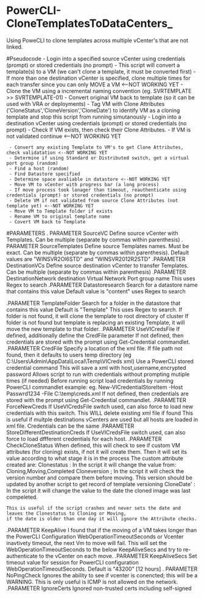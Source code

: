 # PowerCLI-CloneTemplatesToDataCenters_
Using PoweCLI to clone templates across multiple vCenter's that are not linked. 

#Pseudocode
     - Login into a specified source vCenter using credentials (prompt) or stored credentials (no prompt)
     - This script will convert a template(s) to a VM (we can't clone a template, it must be converted first)
     - If more than one destination vCenter is specified, clone multiple times for each transfer since you can only MOVE a VM <--NOT WORKING YET
     - Clone the VM using a incremental naming convention (eg. SVRTEMPLATE >> SVRTEMPLATE-01)
     - Convert original VM back to template (so it can be used with VRA or deployments)
     - Tag VM with Clone Attributes ('CloneStatus',‘CloneVersion','CloneDate') to identify VM as a cloning template and stop this script from running simutanously
     - Login into a destination vCenter using credentials (prompt) or stored credentials (no prompt)
     - Check If VM exists, then check their Clone Attributes.
     - If VM is not validated continue <--NOT WORKING YET
     
     - Convert any existing Template to VM's to get Clone Attributes, check validatation <--NOT WORKING YET
     - Determine if using Standard or Distributed switch, get a virtual port group (random)
     - Find a host (random)
     - Find Datastore specified
     - Determine space avaliable in datastore <--NOT WORKING YET
     - Move VM to vCenter with progress bar (a long process)
     - If move process took lonager than timeout, reauthenticate using credentials (prompt) or stored credentials (no prompt)
     - Delete VM if not validated from source Clone Attributes (not template yet) <--NOT WORKING YET
     - Move VM to Template folder if exists
     - Rename VM to original template name
     - Covert VM back to Template
     
     
#PARAMETERS
 . PARAMETER SourceVC
    Define source vCenter with Templates. Can be multiple (separate by commas within parenthesis)
. PARAMETER SourceTemplates
    Define source Templates names. Must be exact. Can be multiple (separate by commas within parenthesis). 
    Default values are "WINSVR2Ol6STD" and "WINSVR2012R2STD"
.PARAMETER DestinationVCs
    Define source destination vCenter to transfer Templates. Can be multiple (separate by commas within parenthesis)
.PARAMETER DestinationNetwork
    destination Virtual Network Port group name This uses Regex to search
.PARAMETER Datastoresearch
    Search for a datastore name that contains this value Default value is "content"
    uses Regex to search

.PARAMETER TemplateFolder
    Search for a folder in the datastore that contains this value Default is "Template"
    This uses Regex to search.
        If folder is not found, it will clone the template to root directory of cluster
        If folder is not found but template is replacing an existing Template, it will move
        the new template to that folder.
.PARAMETER UseVICredsFile
    If defined, additionally define the CredFile parameter
    If not defined, then credentials are stored with the prompt using Get-Credential commandlet.
.PARAMETER CredFile
    Specify a location of the xml file.
        If file path not found, then it defaults to users temp directory (eg C:\Users\Admin\AppData\Local\Temp\VICreds xml)
        Use a PowerCLI stored credential command This will save a xml with host,username,encrypted password
        Allows script to run with credentials without prompting mutiple times (if needed)
        Before running script load credentials by running PowerCLI commandlet example:
            eg. New-VICredentialStoreItem -Host Passwrd1234 -File C:\temp\creds.xml
        If not defined, then credentials are stored with the prompt using Get-Credential commandlet.
.PARAMETER ForceNewCreds
    If UseVICredsFile switch used, can also force to load new credentials with this switch.
    This WILL delete existing xml file if found
        This is useful if multple destinations vCenters are used but all hosts are loaded in xml file.
        Credentials can be the same
.PARAMETER StoreDifferentDestinationCreds
    If UseVICredsFile switch used, can also force to load dffferent credentials for each host.
.PARAMETER CheckCloneStatus
    When defined, this will check to see if custom VM attributes (for cloning) exists,
    if not it will create them. Then it will set its value according to what stage it
    is in the process
    The custom attribute created are:
        Clonestatus : In the script it will change the value from:
            Cloning,Moving,Completed
        Cloneversion ; In the script it will check the version number and compare them
                        before moving. This version should be updated by another script to get record of template versioning
        CloneDate' : In the script it will change the value to the date the cloned image was last compeleted.
    
    This is useful if the script crashes and never sets the date and leaves the Clonestatus to Cloning or Moving, 
    if the date is older than one day it will ignore the Attribute checks.
.PARAMETER KeepAlive
    I found that if the moving of a VM takes longer than the PowerCLI Configuration
    WebOperationTimeoutSeconds or Vcenter inavtivety timeout, the next Vm to move will fail.
    This will set the WebOperationTimeoutSeconds to the below KeepAliveSecs and try to
    re-authenticate to the vCenter on each move.
.PARAMETER KeepAliveSecs
    Set timeout value for session for PowerCLI configuration
    WebOperationTimeoutSeconds. Default is "43200" [12 hours]
. PARAMETER NoPingCheck
    Ignores the ability to see if vcenter is conencted; this will be a WARNING. This is
    only useful is ICMP is not allowed on the network.
.PARAMETER IgnoreCerts
    Ignored non-trusted certs including self-signed
